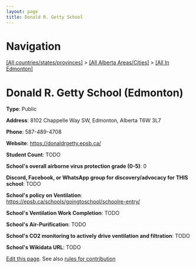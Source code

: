 ```yaml
---
layout: page
title: Donald R. Getty School
---
```

# Navigation

[[All countries/states/provinces]](../../..) > [[All Alberta Areas/Cities]](../..) > [[All In Edmonton]](..)

# Donald R. Getty School (Edmonton)

**Type**: Public

**Address**: 8102 Chappelle Way SW, Edmonton, Alberta T6W 3L7

**Phone**: 587-489-4708

**Website**: <https://donaldrgetty.epsb.ca/>

**Student Count**: TODO

**School's overall airborne virus protection grade (0-5)**: 0

**Discord, Facebook, or WhatsApp group for discovery/advocacy for THIS school**: TODO

**School's policy on Ventilation**: <https://epsb.ca/schools/goingtoschool/schoolre-entry/>

**School's Ventilation Work Completion**: TODO

**School's Air-Purification**: TODO

**School's CO2 monitoring to actively drive ventilation and filtration**: TODO

**School's Wikidata URL**: TODO


[Edit this page](https://github.com/ventilate-schools/AB/edit/main/./Edmonton/Donald_R._Getty_School.md). See also [rules for contribution](../../../contribution-rules/)
